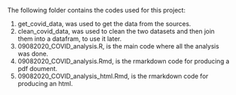 The following folder contains the codes used for this project: 
1. get_covid_data, was used to get the data from the sources.
2. clean_covid_data, was used to clean the two datasets and then join them into a datafram, to use it later.
3. 09082020_COVID_analysis.R, is the main code where all the analysis was done.
4. 09082020_COVID_analysis.Rmd, is the rmarkdown code for producing a pdf doument.
5. 09082020_COVID_analysis_html.Rmd, is the rmarkdown code for producing an html.
